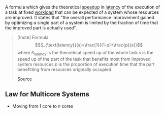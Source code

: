 A formula which gives the theoretical [speedup](https://en.wikipedia.org/wiki/Speedup "Speedup") in [latency](https://en.wikipedia.org/wiki/Latency_(engineering) "Latency (engineering)") of the execution of a task at fixed [workload](https://en.wikipedia.org/wiki/Workload "Workload") that can be expected of a system whose resources are improved. It states that "the overall performance improvement gained by optimizing a single part of a system is limited by the fraction of time that the improved part is actually used".

>[!note] Formula
>$$S_{\text{latency}}(s)=\frac{1}{(1-p)+\frac{p}{s}}$$
>where
>$S_{\text{latency}}$ is the theoretical speed up of the whole task
>$s$ is the speed up of the part of the task that benefits most from improved system resources
>$p$ is the proportion of execution time that the part benefitting from resources originally occupied
>
>[Source](https://en.wikipedia.org/wiki/Amdahl%27s_law)	

## Law for Multicore Systems
- Moving from 1 core to $n$ cores